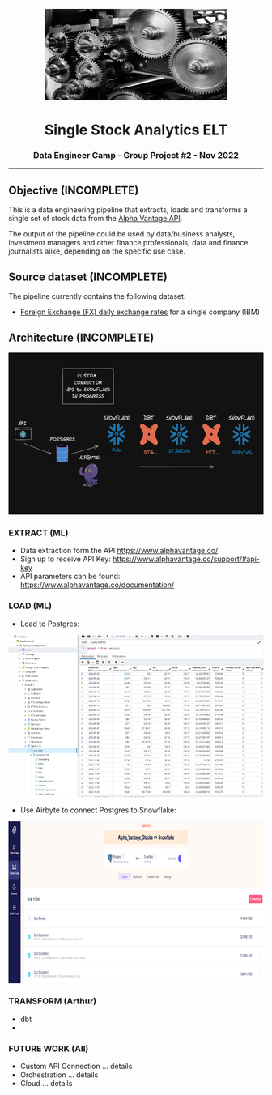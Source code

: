 <p align="center"> 
  <img src="src/images/gears.jpeg" alt="stock logo" width="360px" height="180px">
</p>
<h1 align="center"> <b> Single Stock Analytics ELT </b> </h1>
<h3 align="center"> Data Engineer Camp - Group Project #2 - Nov 2022 </h3>  

---


## Objective (INCOMPLETE)

This is a data engineering pipeline that extracts, loads and transforms a single set of stock data from the [Alpha Vantage API](https://www.alphavantage.co/documentation/). 

The output of the pipeline could be used by data/business analysts, investment managers and other finance professionals, data and finance journalists alike, depending on the specific use case.

## Source dataset (INCOMPLETE)

The pipeline currently contains the following dataset:

- [Foreign Exchange (FX) daily exchange rates](https://www.alphavantage.co/documentation/#currency-exchange) for a single company (IBM)

## Architecture (INCOMPLETE)

<p align="center"> 
  <img src="src/images/ELT.png" alt="arch" width="580px" height="320px">
</p>

### EXTRACT (ML)

- Data extraction form the API https://www.alphavantage.co/
- Sign up to receive API Key: https://www.alphavantage.co/support/#api-key
- API parameters can be found: https://www.alphavantage.co/documentation/


### LOAD (ML)

- Load to Postgres:
<p align="center"> 
  <img src="src/images/postgres_output.PNG" alt="arch" width="580px" height="320px">
</p>

- Use Airbyte to connect Postgres to Snowflake:
<p align="center"> 
  <img src="src/images/Airbyte_connect.PNG" alt="arch" width="580px" height="320px">
</p>


### TRANSFORM (Arthur)

- dbt
- 

### FUTURE WORK (All)

- Custom API Connection ... details
- Orchestration ... details
- Cloud ... details

